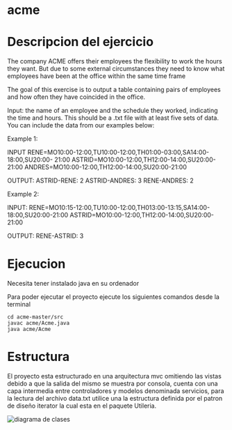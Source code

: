 # acme
# Descripcion del ejercicio
The company ACME offers their employees the flexibility to work the hours they want. But due to some external circumstances they need to know what employees have been at the office within the same time frame

The goal of this exercise is to output a table containing pairs of employees and how often they have coincided in the office.

Input: the name of an employee and the schedule they worked, indicating the time and hours. This should be a .txt file with at least five sets of data. You can include the data from our examples below:

Example 1:

INPUT
RENE=MO10:00-12:00,TU10:00-12:00,TH01:00-03:00,SA14:00-18:00,SU20:00- 21:00
ASTRID=MO10:00-12:00,TH12:00-14:00,SU20:00-21:00
ANDRES=MO10:00-12:00,TH12:00-14:00,SU20:00-21:00


OUTPUT:
ASTRID-RENE: 2
ASTRID-ANDRES: 3
RENE-ANDRES: 2

Example 2:

INPUT:
RENE=MO10:15-12:00,TU10:00-12:00,TH013:00-13:15,SA14:00-18:00,SU20:00-21:00
ASTRID=MO10:00-12:00,TH12:00-14:00,SU20:00-21:00

OUTPUT:
RENE-ASTRID: 3

# Ejecucion
Necesita tener instalado java en su ordenador

Para poder ejecutar el proyecto ejecute los siguientes comandos desde la terminal 

```
cd acme-master/src
javac acme/Acme.java
java acme/Acme
```
# Estructura
El proyecto esta estructurado en una arquitectura mvc omitiendo las vistas debido a que la salida del mismo se muestra por consola, cuenta con una capa intermedia entre controladores y modelos denominada servicios, para la lectura del archivo data.txt utilice una la estructura definida por el patron de diseño iterator la cual esta en el paquete Utileria.

![diagrama de clases](https://user-images.githubusercontent.com/65741905/143788790-b2517a04-6c53-4833-b70a-e7cc8d626d43.jpg)
